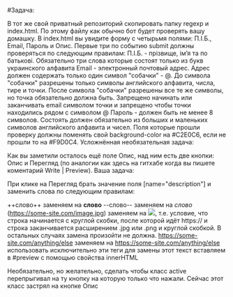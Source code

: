 #Задача:

В тот же свой приватный репозиторий скопировать папку regexp и index.html. По этому файлу как обычно бот будет проверять вашу домашку.
В index.html вы увидите форму с четырьмя полями: П.І.Б., Email, Пароль и Опис. Первые три по событию submit должны проверяться по следующим правилам:
П.І.Б. - прізвище, імʼя та по батькові. Обязательно три слова которые состоят только из букв украинского алфавита
Email - электронный почтовый адрес. Адрес должен содержать только один символ "собачки" - @. До символа "собачки" разрешены только символы английского алфавита, числа, тире и точки. После символа "собачки" разрешены все те же символы, но точка обязательно должна быть. Запрещено начинать или заканчивать email символом точки и запрещено чтобы точки находились рядом с символом @
Пароль - должен быть не менее 8 символов. Состоять должен обязательно из больших и маленьких символов английского алфавита и чисел.
Поля которые прошли проверку должны поменять свой background-color на #C2E0C6, если не прошли то на #F9D0C4.
Усложнённая необязательная задача:

Как вы заметили осталось ещё поле Опис, над ним есть две кнопки: Опис и Перегляд (по аналогии как здесь на гитхабе когда вы пишете коментарий Write | Preview). Ваша задача:

При клике на Перегляд брать значение поля [name="description"] и заменить слова по следующим правилам:

++слово++ заменяем на <strong>слово</strong>
--слово-- заменяем на <i>слово</i>
(https://some-site.com/image.jpg) заменяем на <img src="https://some-site.com/image.jpg"/>, т.е. условие, что строка начинается с круглой скобки, после которой идёт https:// и строка заканчивается расширением .jpg или .png и круглой скобкой. В остальных случаях замена произойти не должна.
https://some-site.com/anything/else заменяем на <a href="https://some-site.com/anything/else">https://some-site.com/anything/else</a>
использовать исключительно эти теги для замены
этот текст вставляем в #preview с помощью свойства innerHTML

Необязательно, но желательно, сделать чтобы класс active перепрыгивал на ту кнопку на которую только что нажали. Сейчас этот класс застрял на кнопке Опис
